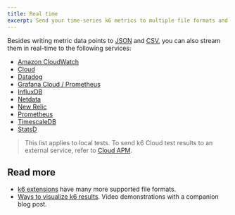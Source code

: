 ```yaml
---
title: Real time
excerpt: Send your time-series k6 metrics to multiple file formats and services
---
```


Besides writing metric data points to [JSON](../end-of-test/json) and [CSV](../end-of-test/json), you can also stream them in real-time to the following services:


<Glossary>

- [Amazon CloudWatch](/results-output/real-time/amazon-cloudwatch)
- [Cloud](/results-output/real-time/cloud)
- [Datadog](/results-output/real-time/datadog)
- [Grafana Cloud / Prometheus](/results-output/real-time/grafana-cloud)
- [InfluxDB](/results-output/real-time/influxdb-+-grafana)
- [Netdata](/results-output/real-time/netdata)
- [New Relic](/results-output/real-time/new-relic)
- [Prometheus](/results-output/real-time/prometheus)
- [TimescaleDB](/results-output/real-time/timescaledb)
- [StatsD](/results-output/real-time/statsd)

</Glossary>

> This list applies to local tests. To send k6 Cloud test results to an external service, refer to
[Cloud APM](http://localhost:8000/cloud/integrations/cloud-apm/).


## Read more

- [k6 extensions](/extensions/getting-started/explore) have many more supported file formats.
- [Ways to visualize k6 results](https://k6.io/blog/ways-to-visualize-k6-results/). Video demonstrations with a companion blog post.


